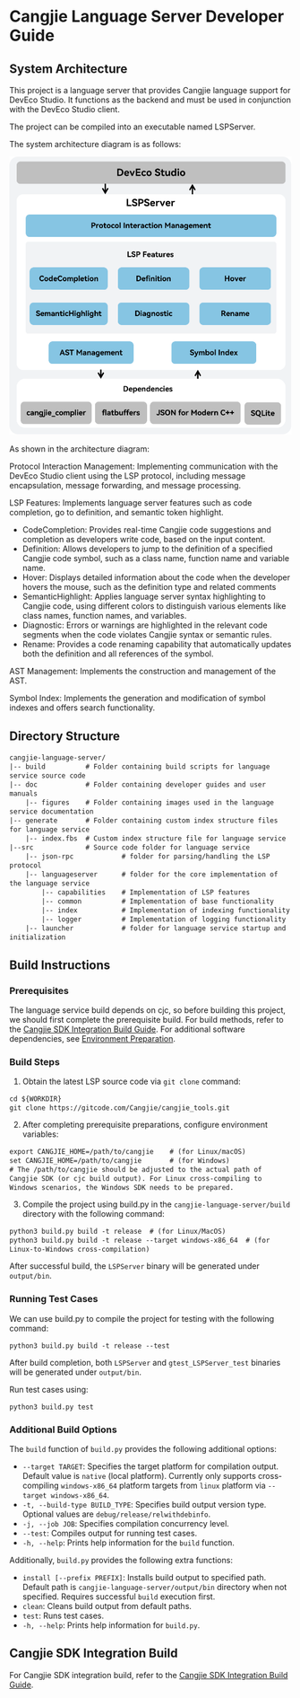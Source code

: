# Cangjie Language Server Developer Guide

## System Architecture

This project is a language server that provides Cangjie language support for DevEco Studio. It functions as the backend and must be used in conjunction with the DevEco Studio client.

The project can be compiled into an executable named LSPServer.

The system architecture diagram is as follows:

![SystemArchitecture](./figures/lsp-architecture.png)

As shown in the architecture diagram:

Protocol Interaction Management: Implementing communication with the DevEco Studio client using the LSP protocol, including message encapsulation, message forwarding, and message processing.

LSP Features: Implements language server features such as code completion, go to definition, and semantic token highlight.
- CodeCompletion: Provides real-time Cangjie code suggestions and completion as developers write code, based on the input content.
- Definition: Allows developers to jump to the definition of a specified Cangjie code symbol, such as a class name, function name and variable name.
- Hover: Displays detailed information about the code when the developer hovers the mouse, such as the definition type and related comments
- SemanticHighlight: Applies language server syntax highlighting to Cangjie code, using different colors to distinguish various elements like class names, function names, and variables.
- Diagnostic: Errors or warnings are highlighted in the relevant code segments when the code violates Cangjie syntax or semantic rules.
- Rename: Provides a code renaming capability that automatically updates both the definition and all references of the symbol.

AST Management: Implements the construction and management of the AST.

Symbol Index: Implements the generation and modification of symbol indexes and offers search functionality.

## Directory Structure

```text
cangjie-language-server/
|-- build          # Folder containing build scripts for language service source code
|-- doc            # Folder containing developer guides and user manuals
    |-- figures    # Folder containing images used in the language service documentation
|-- generate       # Folder containing custom index structure files for language service
    |-- index.fbs  # Custom index structure file for language service
|--src             # Source code folder for language service 
    |-- json-rpc            # folder for parsing/handling the LSP protocol
    |-- languageserver      # folder for the core implementation of the language service
        |-- capabilities    # Implementation of LSP features
        |-- common          # Implementation of base functionality
        |-- index           # Implementation of indexing functionality
        |-- logger          # Implementation of logging functionality
    |-- launcher            # folder for language service startup and initialization
```

## Build Instructions

### Prerequisites

The language service build depends on cjc, so before building this project, we should first complete the prerequisite build. For build methods, refer to the [Cangjie SDK Integration Build Guide](). For additional software dependencies, see [Environment Preparation]().

### Build Steps

1. Obtain the latest LSP source code via `git clone` command:

```shell
cd ${WORKDIR}
git clone https://gitcode.com/Cangjie/cangjie_tools.git
```

2. After completing prerequisite preparations, configure environment variables:

```shell
export CANGJIE_HOME=/path/to/cangjie    # (for Linux/macOS)
set CANGJIE_HOME=/path/to/cangjie       # (for Windows)
# The /path/to/cangjie should be adjusted to the actual path of Cangjie SDK (or cjc build output). For Linux cross-compiling to Windows scenarios, the Windows SDK needs to be prepared.
```

3. Compile the project using build.py in the `cangjie-language-server/build` directory with the following command:

```shell
python3 build.py build -t release  # (for Linux/MacOS)
python3 build.py build -t release --target windows-x86_64  # (for Linux-to-Windows cross-compilation)
```

After successful build, the `LSPServer` binary will be generated under `output/bin`.

### Running Test Cases

We can use build.py to compile the project for testing with the following command:

```shell
python3 build.py build -t release --test
```

After build completion, both `LSPServer` and `gtest_LSPServer_test` binaries will be generated under `output/bin`.

Run test cases using:

```shell
python3 build.py test
```

### Additional Build Options

The `build` function of `build.py` provides the following additional options:

- `--target TARGET`: Specifies the target platform for compilation output. Default value is `native` (local platform). Currently only supports cross-compiling `windows-x86_64` platform targets from `linux` platform via `--target windows-x86_64`.
- `-t, --build-type BUILD_TYPE`: Specifies build output version type. Optional values are `debug/release/relwithdebinfo`.
- `-j, --job JOB`: Specifies compilation concurrency level.
- `--test`: Compiles output for running test cases.
- `-h, --help`: Prints help information for the `build` function.

Additionally, `build.py` provides the following extra functions:

- `install [--prefix PREFIX]`: Installs build output to specified path. Default path is `cangjie-language-server/output/bin` directory when not specified. Requires successful `build` execution first.
- `clean`: Cleans build output from default paths.
- `test`: Runs test cases.
- `-h, --help`: Prints help information for `build.py`.

## Cangjie SDK Integration Build

For Cangjie SDK integration build, refer to the [Cangjie SDK Integration Build Guide](https://gitcode.com/Cangjie/cangjie_build/blob/dev/README_zh.md).

